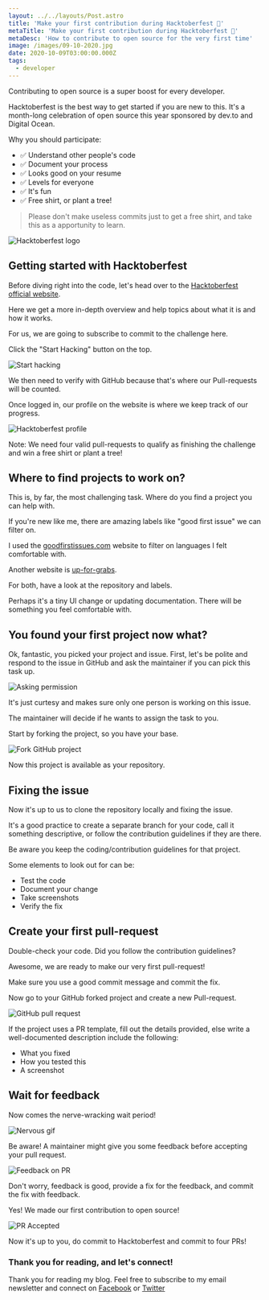 ```yaml
---
layout: ../../layouts/Post.astro
title: 'Make your first contribution during Hacktoberfest 🍁'
metaTitle: 'Make your first contribution during Hacktoberfest 🍁'
metaDesc: 'How to contribute to open source for the very first time'
image: /images/09-10-2020.jpg
date: 2020-10-09T03:00:00.000Z
tags:
  - developer
---
```


Contributing to open source is a super boost for every developer.

Hacktoberfest is the best way to get started if you are new to this.
It's a month-long celebration of open source this year sponsored by dev.to and Digital Ocean.

Why you should participate:

- ✅ Understand other people's code
- ✅ Document your process
- ✅ Looks good on your resume
- ✅ Levels for everyone
- ✅ It's fun
- ✅ Free shirt, or plant a tree!

> Please don't make useless commits just to get a free shirt, and take this as a apportunity to learn.

![Hacktoberfest logo](https://cdn.hashnode.com/res/hashnode/image/upload/v1601627008774/i8AqfOy9L.jpeg)

## Getting started with Hacktoberfest

Before diving right into the code, let's head over to the [Hacktoberfest official website](https://hacktoberfest.digitalocean.com/).

Here we get a more in-depth overview and help topics about what it is and how it works.

For us, we are going to subscribe to commit to the challenge here.

Click the "Start Hacking" button on the top.

![Start hacking](https://cdn.hashnode.com/res/hashnode/image/upload/v1601626946717/VuWWdSl_m.png)

We then need to verify with GitHub because that's where our Pull-requests will be counted.

Once logged in, our profile on the website is where we keep track of our progress.

![Hacktoberfest profile](https://cdn.hashnode.com/res/hashnode/image/upload/v1601627044128/AjqpZ4-gT.png)

Note: We need four valid pull-requests to qualify as finishing the challenge and win a free shirt or plant a tree!

## Where to find projects to work on?

This is, by far, the most challenging task. Where do you find a project you can help with.

If you're new like me, there are amazing labels like "good first issue" we can filter on.

I used the [goodfirstissues.com](https://goodfirstissues.com/) website to filter on languages I felt comfortable with.

Another website is [up-for-grabs](https://up-for-grabs.net/#/).

For both, have a look at the repository and labels.

Perhaps it's a tiny UI change or updating documentation.
There will be something you feel comfortable with.

## You found your first project now what?

Ok, fantastic, you picked your project and issue.
First, let's be polite and respond to the issue in GitHub and ask the maintainer if you can pick this task up.

![Asking permission](https://cdn.hashnode.com/res/hashnode/image/upload/v1601627067413/S3V3fPAsE.png)

It's just curtesy and makes sure only one person is working on this issue.

The maintainer will decide if he wants to assign the task to you.

Start by forking the project, so you have your base.

![Fork GitHub project](https://cdn.hashnode.com/res/hashnode/image/upload/v1601627089430/y5ZfXgTqH.png)

Now this project is available as your repository.

## Fixing the issue

Now it's up to us to clone the repository locally and fixing the issue.

It's a good practice to create a separate branch for your code, call it something descriptive, or follow the contribution guidelines if they are there.

Be aware you keep the coding/contribution guidelines for that project.

Some elements to look out for can be:

- Test the code
- Document your change
- Take screenshots
- Verify the fix

## Create your first pull-request

Double-check your code. Did you follow the contribution guidelines?

Awesome, we are ready to make our very first pull-request!

Make sure you use a good commit message and commit the fix.

Now go to your GitHub forked project and create a new Pull-request.

![GitHub pull request](https://cdn.hashnode.com/res/hashnode/image/upload/v1601627114034/tdOnsfJwj.png)

If the project uses a PR template, fill out the details provided, else write a well-documented description include the following:

- What you fixed
- How you tested this
- A screenshot

## Wait for feedback

Now comes the nerve-wracking wait period!

![Nervous gif](https://cdn.hashnode.com/res/hashnode/image/upload/v1623849598555/WqNhUYuqB.gif)

Be aware! A maintainer might give you some feedback before accepting your pull request.

![Feedback on PR](https://cdn.hashnode.com/res/hashnode/image/upload/v1601627137855/Y9KCTOQ_O.png)

Don't worry, feedback is good, provide a fix for the feedback, and commit the fix with feedback.

Yes! We made our first contribution to open source!

![PR Accepted](https://cdn.hashnode.com/res/hashnode/image/upload/v1601627158587/K0UQ3yYl5.png)

Now it's up to you, do commit to Hacktoberfest and commit to four PRs!

### Thank you for reading, and let's connect!

Thank you for reading my blog. Feel free to subscribe to my email newsletter and connect on [Facebook](https://www.facebook.com/DailyDevTipsBlog) or [Twitter](https://twitter.com/DailyDevTips1)
